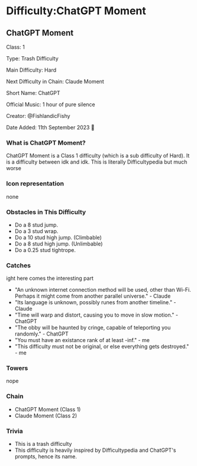 # Difficulty:ChatGPT Moment

<h2>ChatGPT Moment</h2>
      <p>Class: 1</p>
      <p>Type: Trash Difficulty</p>
      <p>Main Difficulty: Hard</p>
      <p>Next Difficulty in Chain: Claude Moment</p>
      <p>Short Name: ChatGPT</p>
      <p>Official Music: 1 hour of pure silence</p>
      <p>Creator: @FishlandicFishy</p>
      <p>Date Added: 11th September 2023 🤨</p>

<h3>What is ChatGPT Moment?</h3>
    <p>ChatGPT Moment is a Class 1 difficulty (which is a sub difficulty of Hard). It is a difficulty between idk and idk. This is literally Difficultypedia but much worse</p>
    <h3>Icon representation</h3>
    <p>none</p>
    <h3>Obstacles in This Difficulty</h3>
    <ul>
      <li>Do a 8 stud jump.</li>
      <li>Do a 3 stud wrap.</li>
      <li>Do a 10 stud high jump. (Climbable)</li>
      <li>Do a 8 stud high jump. (Unlimbable)</li>
      <li>Do a 0.25 stud tightrope.</li>
    </ul>
    <h3>Catches</h3>
    <p>ight here comes the interesting part</p>
    <ul>
      <li>"An unknown internet connection method will be used, other than Wi-Fi. Perhaps it might come from another parallel universe." - Claude</li>
      <li>"Its language is unknown, possibly runes from another timeline." - Claude</li>
      <li>"Time will warp and distort, causing you to move in slow motion." - ChatGPT</li>
      <li>"The obby will be haunted by cringe, capable of teleporting you randomly." - ChatGPT</li>
      <li>"You must have an existance rank of at least -inf." - me</li>
      <li>"This difficulty must not be original, or else everything gets destroyed." - me</li>
    </ul>
    <h3>Towers</h3>
    <p>nope</p>
    <h3>Chain</h3>
    <ul>
      <li>ChatGPT Moment (Class 1)</li>
      <li>Claude Moment (Class 2)</li>
    </ul>
    <h3>Trivia</h3>
    <ul>
      <li>This is a trash difficulty</li>
      <li>This difficulty is heavily inspired by Difficultypedia and ChatGPT's prompts, hence its name.</li>
    </ul>
